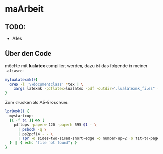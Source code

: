 maArbeit
========

## TODO:
* Alles

Über den Code
-------------

möchte mit **lualatex** compiliert werden, dazu ist das folgende in meiner 
`.aliasrc`:
```bash
mylualatexmk(){
  grep -l '\\documentclass' *tex | \
    xargs latexmk -pdflatex=lualatex -pdf -outdir=".lualatexmk_files" -pvc
}
```
Zum drucken als A5-Broschüre:
```bash
lprBook() {
  mystartcups
  [[ -f $1 ]] && {
    pdftops -paperw 420 -paperh 595 $1 - \
      | psbook -q \
      | ps2pdf14 - - \
      | lpr -o sides=two-sided-short-edge -o number-up=2 -o fit-to-page -o media=A4
  } || { echo "file not found"; }
}
```

